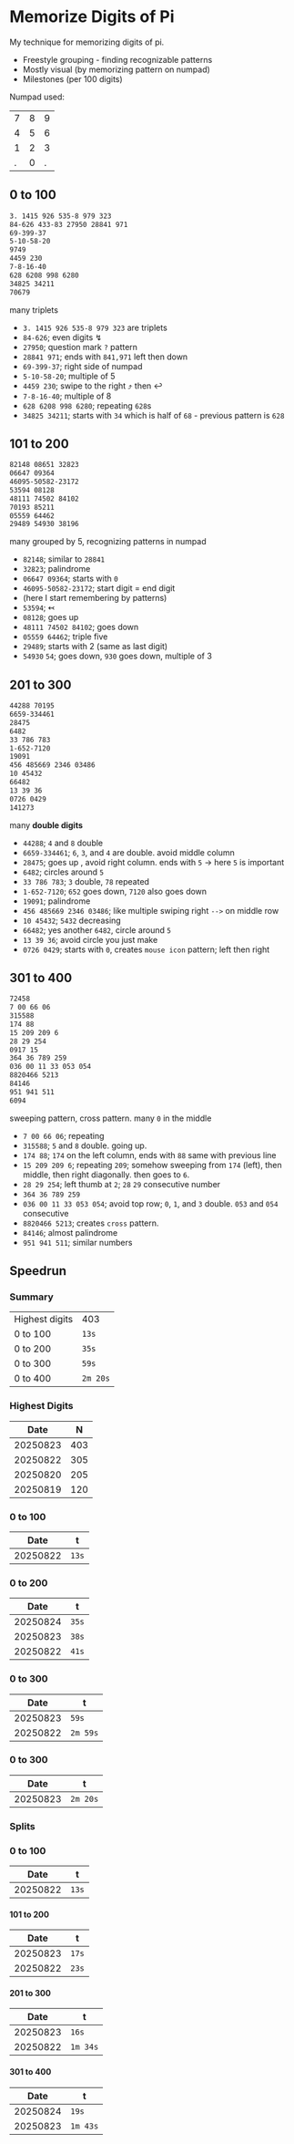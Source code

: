 # Memorize Digits of Pi

My technique for memorizing digits of pi.

* Freestyle grouping - finding recognizable patterns
* Mostly visual (by memorizing pattern on numpad)
* Milestones (per 100 digits)

Numpad used:

||||
|---|---|---|
| 7 | 8 | 9 |
| 4 | 5 | 6 |
| 1 | 2 | 3 |
| . | 0 | . |

## 0 to 100

```txt
3. 1415 926 535-8 979 323
84-626 433-83 27950 28841 971
69-399-37
5-10-58-20
9749
4459 230
7-8-16-40
628 6208 998 6280
34825 34211
70679
```

many triplets

* `3. 1415 926 535-8 979 323` are triplets
* `84-626`; even digits ↯
* `27950`; question mark `?` pattern
* `28841 971`; ends with `841,971` left then down
* `69-399-37`; right side of numpad
* `5-10-58-20`; multiple of 5
* `4459 230`; swipe to the right ⤴ then ↩
* `7-8-16-40`; multiple of 8
* `628 6208 998 6280`; repeating `628`s
* `34825 34211`; starts with `34` which is half of `68` - previous pattern is `628`

## 101 to 200

```txt
82148 08651 32823
06647 09364
46095-50582-23172
53594 08128
48111 74502 84102
70193 85211
05559 64462
29489 54930 38196
```

many grouped by 5, recognizing patterns in numpad

* `82148`; similar to `28841`
* `32823`; palindrome
* `06647 09364`; starts with `0`
* `46095-50582-23172`; start digit = end digit
* (here I start remembering by patterns)
* `53594`; ↢
* `08128`; goes up
* `48111 74502 84102`; goes down
* `05559 64462`; triple five
* `29489`; starts with 2 (same as last digit)
* `54930` `54`; goes down, `930` goes down, multiple of 3

## 201 to 300

```txt
44288 70195
6659-334461
28475
6482
33 786 783
1-652-7120
19091
456 485669 2346 03486
10 45432
66482
13 39 36
0726 0429
141273
```

many **double digits**

* `44288`; `4` and `8` double
* `6659-334461`; `6`, `3`, and `4` are double. avoid middle column
* `28475`; goes up , avoid right column. ends with `5` -> here `5` is important
* `6482`; circles around `5`
* `33 786 783`; `3` double, `78` repeated
* `1-652-7120`; `652` goes down, `7120` also goes down
* `19091`; palindrome
* `456 485669 2346 03486`; like multiple swiping right `-->` on middle row
* `10 45432`; `5432` decreasing
* `66482`; yes another `6482`, circle around `5`
* `13 39 36`; avoid circle you just make
* `0726 0429`; starts with `0`, creates `mouse icon` pattern; left then right

## 301 to 400

```txt
72458
7 00 66 06
315588
174 88
15 209 209 6
28 29 254
0917 15
364 36 789 259
036 00 11 33 053 054
8820466 5213
84146
951 941 511
6094
```

sweeping pattern, cross pattern. many `0` in the middle

* `7 00 66 06`; repeating
* `315588`; `5` and `8` double. going up.
* `174 88`; `174` on the left column, ends with `88` same with previous line
* `15 209 209 6`; repeating `209`; somehow sweeping from `174` (left), then middle, then right diagonally. then goes to `6`.
* `28 29 254`; left thumb at `2`; `28` `29` consecutive number
* `364 36 789 259`
* `036 00 11 33 053 054`; avoid top row; `0`, `1`, and `3` double. `053` and `054` consecutive
* `8820466 5213`; creates `cross` pattern.
* `84146`; almost palindrome
* `951 941 511`; similar numbers

## Speedrun

### Summary

|||
|-|-|
| Highest digits | 403 |
| 0 to 100  | `13s`    |
| 0 to 200  | `35s`    |
| 0 to 300  | `59s`    |
| 0 to 400  | `2m 20s` |

### Highest Digits

| Date     | N   |
|----------|-----|
| 20250823 | 403 |
| 20250822 | 305 |
| 20250820 | 205 |
| 20250819 | 120 |

### 0 to 100

| Date     | t     |
|----------|-------|
| 20250822 | `13s` |

### 0 to 200

| Date     | t     |
|----------|-------|
| 20250824 | `35s` |
| 20250823 | `38s` |
| 20250822 | `41s` |

### 0 to 300

| Date     | t        |
|----------|----------|
| 20250823 | `59s`    |
| 20250822 | `2m 59s` |


### 0 to 300

| Date     | t        |
|----------|----------|
| 20250823 | `2m 20s` |

### Splits

### 0 to 100

| Date     | t     |
|----------|-------|
| 20250822 | `13s` |

#### 101 to 200

| Date     | t     |
|----------|-------|
| 20250823 | `17s` |
| 20250822 | `23s` |

#### 201 to 300

| Date     | t        |
|----------|----------|
| 20250823 | `16s`    |
| 20250822 | `1m 34s` |

#### 301 to 400

| Date     | t        |
|----------|----------|
| 20250824 | `19s`    |
| 20250823 | `1m 43s` |
